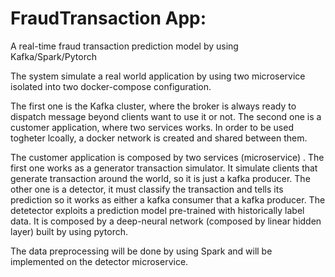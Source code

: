 # FraudTransaction App:
A real-time fraud transaction prediction model by using Kafka/Spark/Pytorch

The system simulate a real world application by using two microservice isolated into two docker-compose configuration.

The first one is the Kafka cluster, where the broker is always ready to dispatch message beyond clients want to use it or not. 
The second one is a customer application, where two services works. In order to be used togheter lcoally, a docker network is created and shared between them.

The customer application is composed by two services (microservice) . The first one works as a generator transaction simulator. It simulate clients that generate transaction around the world, so it is just a kafka producer. The other one is a detector, it must classify the transaction and tells its prediction so it works as either a kafka consumer that a kafka producer. The detetector exploits a prediction model pre-trained with historically label data. It is composed by a deep-neural network (composed by linear hidden layer) built by using pytorch. 

The data preprocessing will be done by using Spark and will be implemented on the detector microservice. 
